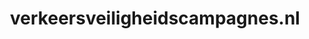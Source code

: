 ---
layout: post
title:  "verkeersveiligheidscampagnes.nl"
internal_url:  "/data/verkeersveiligheidscampagnes.nl.html"
categories: dutchgov
---